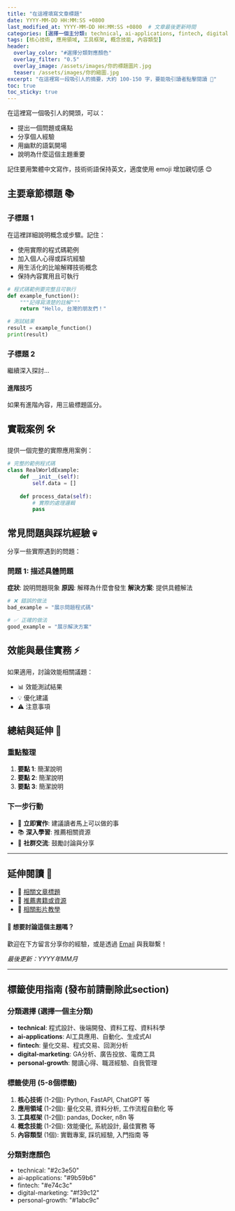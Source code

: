 ```yaml
---
title: "在這裡填寫文章標題"
date: YYYY-MM-DD HH:MM:SS +0800
last_modified_at: YYYY-MM-DD HH:MM:SS +0800  # 文章最後更新時間
categories: [選擇一個主分類: technical, ai-applications, fintech, digital-marketing, personal-growth]
tags: [核心技術, 應用領域, 工具框架, 概念技能, 內容類型]
header:
  overlay_color: "#選擇分類對應顏色"
  overlay_filter: "0.5"
  overlay_image: /assets/images/你的標題圖片.jpg
  teaser: /assets/images/你的縮圖.jpg
excerpt: "在這裡寫一段吸引人的摘要，大約 100-150 字，要能吸引讀者點擊閱讀 🚀"
toc: true
toc_sticky: true
---
```


在這裡寫一個吸引人的開頭，可以：
- 提出一個問題或痛點
- 分享個人經驗
- 用幽默的語氣開場
- 說明為什麼這個主題重要

記住要用繁體中文寫作，技術術語保持英文，適度使用 emoji 增加親切感 😊

<!--more-->

## 主要章節標題 📚

### 子標題 1

在這裡詳細說明概念或步驟。記住：

- 使用實際的程式碼範例
- 加入個人心得或踩坑經驗  
- 用生活化的比喻解釋技術概念
- 保持內容實用且可執行

```python
# 程式碼範例要完整且可執行
def example_function():
    """記得寫清楚的註解"""
    return "Hello, 台灣的朋友們！"

# 測試結果
result = example_function()
print(result)
```

### 子標題 2

繼續深入探討...

#### 進階技巧

如果有進階內容，用三級標題區分。

## 實戰案例 🛠️

提供一個完整的實際應用案例：

```python
# 完整的範例程式碼
class RealWorldExample:
    def __init__(self):
        self.data = []
    
    def process_data(self):
        # 實際的處理邏輯
        pass
```

## 常見問題與踩坑經驗 💀

分享一些實際遇到的問題：

### 問題 1: 描述具體問題
**症狀**: 說明問題現象
**原因**: 解釋為什麼會發生
**解決方案**: 提供具體解法

```python
# ❌ 錯誤的做法
bad_example = "展示問題程式碼"

# ✅ 正確的做法  
good_example = "展示解決方案"
```

## 效能與最佳實務 ⚡

如果適用，討論效能相關議題：

- 📊 效能測試結果
- 💡 優化建議
- ⚠️ 注意事項

## 總結與延伸 🎯

### 重點整理
1. **要點 1**: 簡潔說明
2. **要點 2**: 簡潔說明
3. **要點 3**: 簡潔說明

### 下一步行動
- 🔨 **立即實作**: 建議讀者馬上可以做的事
- 📚 **深入學習**: 推薦相關資源
- 🤝 **社群交流**: 鼓勵討論與分享

---

## 延伸閱讀 📖

- 📝 [相關文章標題](連結)
- 📖 [推薦書籍或資源](連結)
- 🎥 [相關影片教學](連結)

<div class="notice--info">
  <h4>💬 想要討論這個主題嗎？</h4>
  <p>歡迎在下方留言分享你的經驗，或是透過 <a href="mailto:magic83w@gmail.com">Email</a> 與我聯繫！</p>
</div>

*最後更新：YYYY年MM月*

---

## 標籤使用指南 (發布前請刪除此section)

### 分類選擇 (選擇一個主分類)
- **technical**: 程式設計、後端開發、資料工程、資料科學
- **ai-applications**: AI工具應用、自動化、生成式AI
- **fintech**: 量化交易、程式交易、回測分析  
- **digital-marketing**: GA分析、廣告投放、電商工具
- **personal-growth**: 閱讀心得、職涯經驗、自我管理

### 標籤使用 (5-8個標籤)
1. **核心技術** (1-2個): Python, FastAPI, ChatGPT 等
2. **應用領域** (1-2個): 量化交易, 資料分析, 工作流程自動化 等  
3. **工具框架** (1-2個): pandas, Docker, n8n 等
4. **概念技能** (1-2個): 效能優化, 系統設計, 最佳實務 等
5. **內容類型** (1個): 實戰專案, 踩坑經驗, 入門指南 等

### 分類對應顏色
- technical: "#2c3e50"
- ai-applications: "#9b59b6"  
- fintech: "#e74c3c"
- digital-marketing: "#f39c12"
- personal-growth: "#1abc9c"